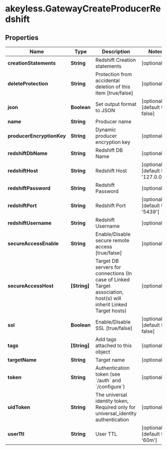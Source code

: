 # akeyless.GatewayCreateProducerRedshift

## Properties

Name | Type | Description | Notes
------------ | ------------- | ------------- | -------------
**creationStatements** | **String** | Redshift Creation statements | [optional] 
**deleteProtection** | **String** | Protection from accidental deletion of this item [true/false] | [optional] 
**json** | **Boolean** | Set output format to JSON | [optional] [default to false]
**name** | **String** | Producer name | 
**producerEncryptionKey** | **String** | Dynamic producer encryption key | [optional] 
**redshiftDbName** | **String** | Redshift DB Name | [optional] 
**redshiftHost** | **String** | Redshift Host | [optional] [default to &#39;127.0.0.1&#39;]
**redshiftPassword** | **String** | Redshift Password | [optional] 
**redshiftPort** | **String** | Redshift Port | [optional] [default to &#39;5439&#39;]
**redshiftUsername** | **String** | Redshift Username | [optional] 
**secureAccessEnable** | **String** | Enable/Disable secure remote access [true/false] | [optional] 
**secureAccessHost** | **[String]** | Target DB servers for connections (In case of Linked Target association, host(s) will inherit Linked Target hosts) | [optional] 
**ssl** | **Boolean** | Enable/Disable SSL [true/false] | [optional] [default to false]
**tags** | **[String]** | Add tags attached to this object | [optional] 
**targetName** | **String** | Target name | [optional] 
**token** | **String** | Authentication token (see &#x60;/auth&#x60; and &#x60;/configure&#x60;) | [optional] 
**uidToken** | **String** | The universal identity token, Required only for universal_identity authentication | [optional] 
**userTtl** | **String** | User TTL | [optional] [default to &#39;60m&#39;]


